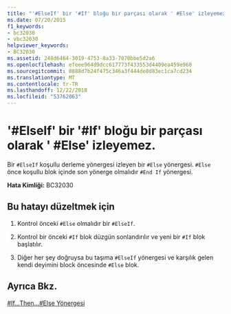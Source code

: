 ```yaml
---
title: "'#ElseIf' bir '#If' bloğu bir parçası olarak ' #Else' izleyemez."
ms.date: 07/20/2015
f1_keywords:
- bc32030
- vbc32030
helpviewer_keywords:
- BC32030
ms.assetid: 248d6464-3019-4753-8a33-7070bbe5d2a6
ms.openlocfilehash: efeee964d9dcc617773f433553d4409ea459e960
ms.sourcegitcommit: 0888d7b24f475c346a3f444de8d83ec1ca7cd234
ms.translationtype: MT
ms.contentlocale: tr-TR
ms.lasthandoff: 12/22/2018
ms.locfileid: "53762063"
---
```

# <a name="elseif-cannot-follow-else-as-part-of-an-if-block"></a>'#ElseIf' bir '#If' bloğu bir parçası olarak ' #Else' izleyemez.
Bir `#ElseIf` koşullu derleme yönergesi izleyen bir `#Else` yönergesi. `#Else` önce koşullu blok içinde son yönerge olmalıdır `#End If` yönergesi.  
  
 **Hata Kimliği:** BC32030  
  
## <a name="to-correct-this-error"></a>Bu hatayı düzeltmek için  
  
1.  Kontrol önceki `#Else` olmalıdır bir `#ElseIf`.  
  
2.  Kontrol bir önceki `#If` blok düzgün sonlandırılır ve yeni bir `#If` blok başlatılır.  
  
3.  Diğer her şey doğruysa bu taşıma `#ElseIf` yönergesi ve karşılık gelen kendi deyimini block öncesinde `#Else` blok.  
  
## <a name="see-also"></a>Ayrıca Bkz.  
 [#If...Then...#Else Yönergesi](../../visual-basic/language-reference/directives/if-then-else-directives.md)
